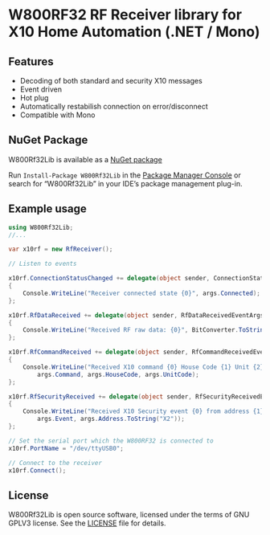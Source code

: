 # W800RF32 RF Receiver library for X10 Home Automation (.NET / Mono)

## Features

- Decoding of both standard and security X10 messages
- Event driven
- Hot plug
- Automatically restabilish connection on error/disconnect
- Compatible with Mono

## NuGet Package

W800Rf32Lib  is available as a [NuGet package](https://www.nuget.org/packages/W800Rf32Lib)

Run `Install-Package W800Rf32Lib` in the [Package Manager Console](http://docs.nuget.org/docs/start-here/using-the-package-manager-console) or search for “W800Rf32Lib” in your IDE’s package management plug-in.

## Example usage

```csharp
using W800Rf32Lib;
//...

var x10rf = new RfReceiver();

// Listen to events

x10rf.ConnectionStatusChanged += delegate(object sender, ConnectionStatusChangedEventArgs args)
{
    Console.WriteLine("Receiver connected state {0}", args.Connected);
};

x10rf.RfDataReceived += delegate(object sender, RfDataReceivedEventArgs args)
{
    Console.WriteLine("Received RF raw data: {0}", BitConverter.ToString(args.Data));
};

x10rf.RfCommandReceived += delegate(object sender, RfCommandReceivedEventArgs args)
{
    Console.WriteLine("Received X10 command {0} House Code {1} Unit {2}",
        args.Command, args.HouseCode, args.UnitCode);
};

x10rf.RfSecurityReceived += delegate(object sender, RfSecurityReceivedEventArgs args)
{
    Console.WriteLine("Received X10 Security event {0} from address {1}",
        args.Event, args.Address.ToString("X2"));
};

// Set the serial port which the W800RF32 is connected to
x10rf.PortName = "/dev/ttyUSB0";

// Connect to the receiver
x10rf.Connect();
```

## License

W800Rf32Lib is open source software, licensed under the terms of GNU GPLV3 license. See the [LICENSE](LICENSE) file for details.
